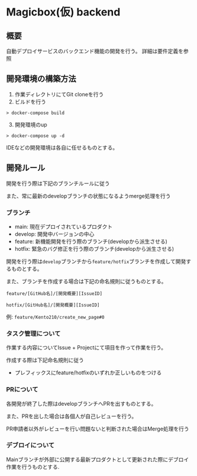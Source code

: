 # Magicbox(仮) backend

## 概要
自動デプロイサービスのバックエンド機能の開発を行う。
詳細は要件定義を参照

## 開発環境の構築方法
1. 作業ディレクトリにてGit cloneを行う
2. ビルドを行う
```
> docker-compose build
```
3. 開発環境のup
```
> docker-compose up -d
```
IDEなどの開発環境は各自に任せるものとする。

## 開発ルール
開発を行う際は下記のブランチルールに従う

また、常に最新のdevelopブランチの状態になるようmerge処理を行う
### ブランチ
- main: 現在デプロイされているプロダクト
- develop: 開発中バージョンの中心
- feature: 新機能開発を行う際のブランチ(developから派生させる)
- hotfix: 緊急のバグ修正を行う際のブランチ(developから派生させる)

開発を行う際は`develop`ブランチから`feature/hotfix`ブランチを作成して開発するものとする。

また、ブランチを作成する場合は下記の命名規則に従うものとする。

`feature/[GitHub名]/[開発概要][IssueID]`

`hotfix/[GitHub名]/[開発概要][IssueID]`

例: `feature/Kento210/create_new_page#0`

### タスク管理について
作業する内容についてIssue + Projectにて項目を作って作業を行う。

作成する際は下記命名規則に従う
- プレフィックスにfeature/hotfixのいずれか正しいものをつける

### PRについて
各開発が終了した際はdevelopブランチへPRを出すものとする。

また、PRを出した場合は各個人が自己レビューを行う。

PR申請者以外がレビューを行い問題ないと判断された場合はMerge処理を行う

### デブロイについて
Mainブランチが外部に公開する最新プロダクトとして更新された際にデブロイ作業を行うものとする.